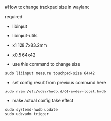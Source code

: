 #How to change trackpad size in wayland

required

- libinput
- libinput-utils

- x1
  128.7x83.2mm

- x0.5
  64x42

- use this command to change size

```
sudo libinput measure touchpad-size 64x42
```

- set config result from previous command here

```
sudo nvim /etc/udev/hwdb.d/61-evdev-local.hwdb
```

- make actual config take effect

```
sudo systemd-hwdb update
sudo udevadm trigger
```
